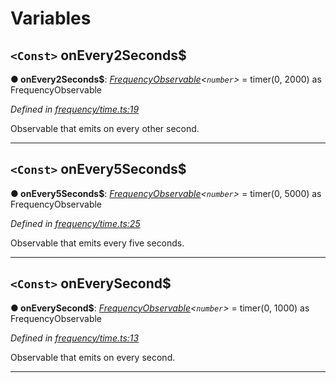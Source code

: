 

# Variables

<a id="onevery2seconds_"></a>

## `<Const>` onEvery2Seconds$

**● onEvery2Seconds$**: *[FrequencyObservable](../interfaces/_types_.frequencyobservable.md)<`number`>* =  timer(0, 2000) as FrequencyObservable<number>

*Defined in [frequency/time.ts:19](https://github.com/paritytech/js-libs/blob/c75381e/packages/light.js/src/frequency/time.ts#L19)*

Observable that emits on every other second.

___
<a id="onevery5seconds_"></a>

## `<Const>` onEvery5Seconds$

**● onEvery5Seconds$**: *[FrequencyObservable](../interfaces/_types_.frequencyobservable.md)<`number`>* =  timer(0, 5000) as FrequencyObservable<number>

*Defined in [frequency/time.ts:25](https://github.com/paritytech/js-libs/blob/c75381e/packages/light.js/src/frequency/time.ts#L25)*

Observable that emits every five seconds.

___
<a id="oneverysecond_"></a>

## `<Const>` onEverySecond$

**● onEverySecond$**: *[FrequencyObservable](../interfaces/_types_.frequencyobservable.md)<`number`>* =  timer(0, 1000) as FrequencyObservable<number>

*Defined in [frequency/time.ts:13](https://github.com/paritytech/js-libs/blob/c75381e/packages/light.js/src/frequency/time.ts#L13)*

Observable that emits on every second.

___

